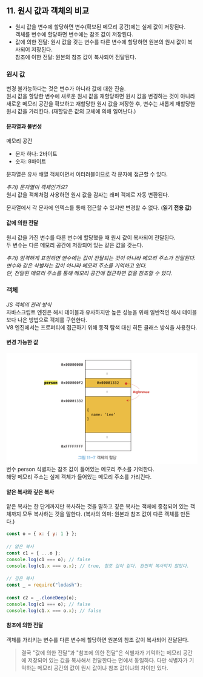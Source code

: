 ## 11. 원시 값과 객체의 비교

- 원시 값을 변수에 할당하면 변수(확보된 메모리 공간)에는 실제 값이 저장된다.\
  객체를 변수에 할당하면 변수에는 참조 값이 저장된다.
- 값에 의한 전달: 원시 값을 갖는 변수를 다른 변수에 할당하면 원본의 원시 값이 복사되어 저장된다. \
  참조에 이한 전달: 원본의 참조 값이 복사되어 전달된다.

### 원시 값

변경 불가능하다는 것은 변수가 아니라 값에 대한 진술. \
원시 값을 할당한 변수에 새로운 원시 값을 재할당하면 원시 값을 변경하는 것이 아니라 새로운 메모리 공간을 확보하고 재할당한 원시 값을 저장한 후, 변수는 새롭게 재할당한 원시 값을 가리킨다. (재할당은 값의 교체에 의해 일어난다.)

#### 문자열과 불변성

메모리 공간

- 문자 하나: 2바이트
- 숫자: 8바이트

문자열은 유사 배열 객체이면서 이터러블이므로 각 문자에 접근할 수 있다.

_추가) 문자열이 객체인가요?_ \
원시 값을 객체처럼 사용하면 원시 값을 감싸는 래퍼 객체로 자동 변환된다.

문자열에서 각 문자에 인덱스를 통해 접근할 수 있지만 변경할 수 없다. (**읽기 전용 값**)

#### 값에 의한 전달

원시 값을 가진 변수를 다른 변수에 할당했을 때 원시 값이 복사되어 전달된다. \
두 변수는 다른 메모리 공간에 저장되어 있는 같은 값을 갖는다.

_추가) 엄격하게 표현하면 변수에는 값이 전달되는 것이 아니라 메모리 주소가 전달된다. \
변수와 같은 식별자는 값이 아니라 메모리 주소를 기억하고 있다. \
단, 전달된 메모리 주소를 통해 메모리 공간에 접근하면 값을 참조할 수 있다._

### 객체

_JS 객체의 관리 방식_ \
자바스크립트 엔진은 해시 테이블과 유사하지만 높은 성능을 위해 일반적인 해시 테이블보다 나은 방법으로 객체를 구현한다. \
V8 엔진에서는 프로퍼티에 접근하기 위해 동적 탐색 대신 히든 클래스 방식을 사용한다.

#### 변경 가능한 값

![alt text](image.png)
변수 person 식별자는 참조 값이 들어있는 메모리 주소를 기억한다. \
해당 메모리 주소는 실제 객체가 들어있는 메모리 주소를 가리킨다.

#### 얕은 복사와 깊은 복사

얕은 복사는 한 단계까지만 복사하는 것을 말하고 깊은 복사는 객체에 중첩되어 있는 객체까지 모두 복사하는 것을 말한다. (복사의 의미: 원본과 참조 값이 다른 객체를 만든다.)

```js
const o = { x: { y: 1 } };

// 얕은 복사
const c1 = { ...o };
console.log(c1 === o); // false
console.log(c1.x === o.x); // true, 참조 값이 같다. 완전히 복사되지 않았다.

// 깊은 복사
const _ = require("lodash");

const c2 = _.cloneDeep(o);
console.log(c1 === o); // false
console.log(c1.x === o.x); // false
```

#### 참조에 의한 전달

객체를 가리키는 변수를 다른 변수에 할당하면 원본의 참조 값이 복사되어 전달된다.

> 결국 "값에 의한 전달"과 "참조에 의한 전달"은 식별자가 기억하는 메모리 공간에 저장되어 있는 값을 복사해서 전달한다는 면에서 동일하다. 다만 식별자가 기억하는 메모리 공간의 값이 원시 값이냐 참조 값이냐의 차이만 있다.
